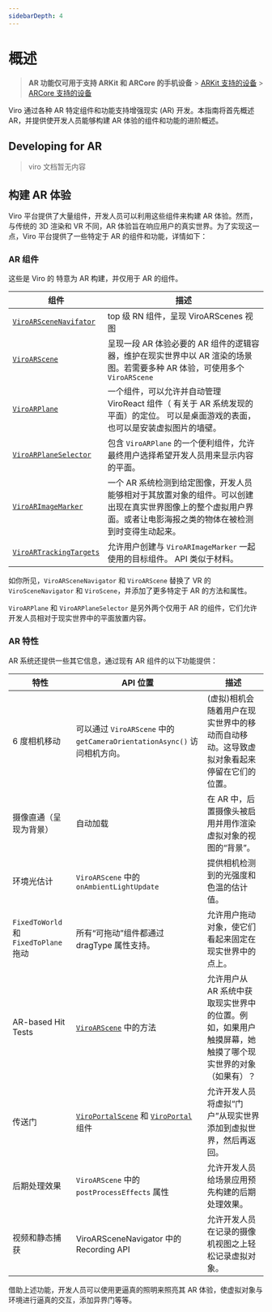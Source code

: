 ```yaml
---
sidebarDepth: 4
---
```


# 概述

> **AR 功能仅可用于支持 ARKit 和 ARCore 的手机设备** > [ARKit 支持的设备](https://developer.apple.com/library/content/documentation/DeviceInformation/Reference/iOSDeviceCompatibility/DeviceCompatibilityMatrix/DeviceCompatibilityMatrix.html) > [ARCore 支持的设备](https://developers.google.com/ar/discover/supported-devices)

Viro 通过各种 AR 特定组件和功能支持增强现实 (AR) 开发。本指南将首先概述 AR，并提供使开发人员能够构建 AR 体验的组件和功能的进阶概述。

## Developing for AR

> viro 文档暂无内容

## 构建 AR 体验

Viro 平台提供了大量组件，开发人员可以利用这些组件来构建 AR 体验。然而，与传统的 3D 渲染和 VR 不同，AR 体验旨在响应用户的真实世界。为了实现这一点，Viro 平台提供了一些特定于 AR 的组件和功能，详情如下：

### AR 组件

这些是 Viro 的 特意为 AR 构建，并仅用于 AR 的组件。

| 组件                                                                             | 描述                                                                                                                                                               |
| -------------------------------------------------------------------------------- | ------------------------------------------------------------------------------------------------------------------------------------------------------------------ |
| [`ViroARSceneNavifator`](https://docs.viromedia.com/docs/viroarscenenavigator)   | top 级 RN 组件，呈现 ViroARScenes 视图                                                                                                                             |
| [`ViroARScene`](https://docs.viromedia.com/docs/viroarscenenavigator)            | 呈现一段 AR 体验必要的 AR 组件的逻辑容器，维护在现实世界中以 AR 渲染的场景图。若需要多种 AR 体验，可使用多个 `ViroARScene`                                         |
| [`ViroARPlane`](https://docs.viromedia.com/docs/viroarplane)                     | 一个组件，可以允许并自动管理 ViroReact 组件（ 有关于 AR 系统发现的平面）的定位。 可以是桌面游戏的表面，也可以是安装虚拟图片的墙壁。                                |
| [`ViroARPlaneSelector`](https://docs.viromedia.com/docs/viroarplaneselector)     | 包含 `ViroARPlane` 的一个便利组件，允许最终用户选择希望开发人员用来显示内容的平面。                                                                                |
| [`ViroARImageMarker`](https://docs.viromedia.com/docs/viroarplaneselector)       | 一个 AR 系统检测到给定图像，开发人员能够相对于其放置对象的组件。可以创建出现在真实世界图像上的整个虚拟用户界面。或者让电影海报之类的物体在被检测到时变得生动起来。 |
| [`ViroARTrackingTargets`](https://docs.viromedia.com/docs/viroartrackingtargets) | 允许用户创建与 `ViroARImageMarker` 一起使用的目标组件。 API 类似于材料。                                                                                           |

如你所见，`ViroARSceneNavigator` 和 `ViroARScene` 替换了 VR 的 `ViroSceneNavigator` 和 `ViroScene`，并添加了更多特定于 AR 的方法和属性。

`ViroARPlane` 和 `ViroARPlaneSelector` 是另外两个仅用于 AR 的组件，它们允许开发人员相对于现实世界中的平面放置内容。

### AR 特性

AR 系统还提供一些其它信息，通过现有 AR 组件的以下功能提供：

| 特性                                  | API 位置                                                                                                                                | 描述                                                                                                     |
| ------------------------------------- | --------------------------------------------------------------------------------------------------------------------------------------- | -------------------------------------------------------------------------------------------------------- |
| 6 度相机移动                          | 可以通过 `ViroARScene` 中的 `getCameraOrientationAsync()` 访问相机方向。                                                                | (虚拟)相机会随着用户在现实世界中的移动而自动移动。这导致虚拟对象看起来停留在它们的位置。                 |
| 摄像直通（呈现为背景）                | 自动加载                                                                                                                                | 在 AR 中，后置摄像头被启用并用作渲染虚拟对象的视图的“背景”。                                             |
| 环境光估计                            | `ViroARScene` 中的 `onAmbientLightUpdate`                                                                                               | 提供相机检测到的光强度和色温的估计值。                                                                   |
| `FixedToWorld` 和 `FixedToPlane` 拖动 | 所有“可拖动”组件都通过 dragType 属性支持。                                                                                              | 允许用户拖动对象，使它们看起来固定在现实世界中的点上。                                                   |
| AR-based Hit Tests                    | [`ViroARScene`](https://docs.viromedia.com/docs/viroarscene) 中的方法                                                                   | 允许用户从 AR 系统中获取现实世界中的位置。例如，如果用户触摸屏幕，她触摸了哪个现实世界的对象（如果有）？ |
| 传送门                                | [`ViroPortalScene`](https://docs.viromedia.com/docs/viroportalscene) 和 [`ViroPortal`](https://docs.viromedia.com/docs/viroportal) 组件 | 允许开发人员将虚拟“门户”从现实世界添加到虚拟世界，然后再返回。                                           |
| 后期处理效果                          | `ViroARScene` 中的 `postProcessEffects` 属性                                                                                            | 允许开发人员给场景应用预先构建的后期处理效果。                                                           |
| 视频和静态捕获                        | ViroARSceneNavigator 中的 Recording API                                                                                                 | 允许开发人员在记录的摄像机视图之上轻松记录虚拟对象。                                                     |

借助上述功能，开发人员可以使用更逼真的照明来照亮其 AR 体验，使虚拟对象与环境进行逼真的交互，添加异界门等等。
